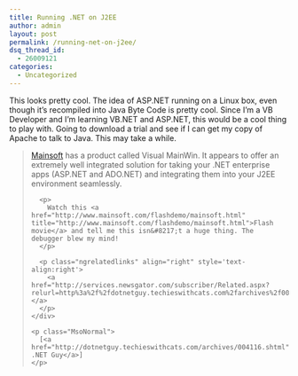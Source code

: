 ```yaml
---
title: Running .NET on J2EE
author: admin
layout: post
permalink: /running-net-on-j2ee/
dsq_thread_id:
  - 26009121
categories:
  - Uncategorized
---
```

<div class="Section1">
  <p>
    This looks pretty cool. The idea of ASP.NET running on a Linux box, even though it&rsquo;s recompiled into Java Byte Code is pretty cool. Since I&rsquo;m a VB Developer&nbsp;and I&rsquo;m learning VB.NET and ASP.NET, this would be a cool thing to play with. Going to download a trial and see if I can get my copy of Apache to talk to Java. This may take a while.
  </p>
  
  <blockquote style='margin-top:5.0pt;margin-bottom:5.0pt'>
    <div>
      <p>
        <a href="http://www.mainsoft.com/" title="http://www.mainsoft.com/">Mainsoft</a> has a product called Visual MainWin. It appears to offer an extremely well integrated solution for taking your .NET enterprise apps (ASP.NET and ADO.NET) and integrating them into your J2EE environment seamlessly.
      </p>
      
      <p>
        Watch this <a href="http://www.mainsoft.com/flashdemo/mainsoft.html" title="http://www.mainsoft.com/flashdemo/mainsoft.html">Flash movie</a> and tell me this isn&#8217;t a huge thing. The debugger blew my mind!
      </p>
      
      <p class="ngrelatedlinks" align="right" style='text-align:right'>
        <a href="http://services.newsgator.com/subscriber/Related.aspx?relurl=http%3a%2f%2fdotnetguy.techieswithcats.com%2farchives%2f004116.shtml">Related&#8230;</a>
      </p>
    </div>
    
    <p class="MsoNormal">
      [<a href="http://dotnetguy.techieswithcats.com/archives/004116.shtml">The .NET Guy</a>]
    </p>
  </blockquote>
</div>